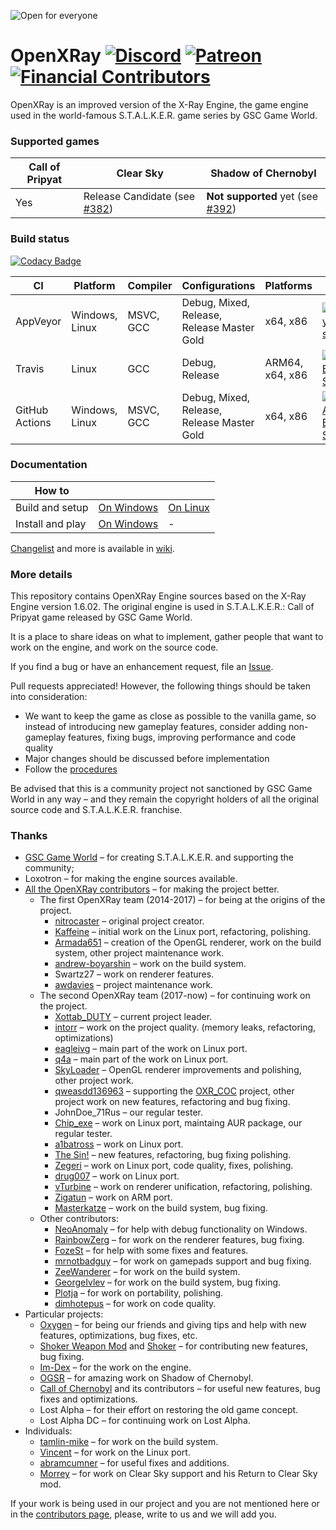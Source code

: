 ![Open for everyone](OpenXRayCover.png)

OpenXRay [![Discord](https://img.shields.io/discord/410170555619082240?label=Discord)](https://discord.gg/sjRMQwv) [![Patreon](https://img.shields.io/badge/dynamic/json?url=https%3A%2F%2Fwww.patreon.com%2Fapi%2Fcampaigns%2F5950725&query=data.attributes.patron_count&suffix=%20Patrons&color=success&label=Patreon&style=flat)](https://patreon.com/openxray) [![Financial Contributors](https://opencollective.com/openxray/tiers/badge.svg)](https://opencollective.com/openxray)
==========================
OpenXRay is an improved version of the X-Ray Engine, the game engine used in the world-famous S.T.A.L.K.E.R. game series by GSC Game World.

### Supported games
|Call of Pripyat|Clear Sky|Shadow of Chernobyl|
|---|---|---|
|Yes|Release Candidate (see [#382](https://github.com/OpenXRay/xray-16/issues/382))| **Not supported** yet (see [#392](https://github.com/OpenXRay/xray-16/issues/392))|


### Build status
[![Codacy Badge](https://api.codacy.com/project/badge/Grade/40d84a83b38147c49b4e66705c47a16a)](https://www.codacy.com/app/OpenXRay/xray-16?utm_source=github.com&amp;utm_medium=referral&amp;utm_content=OpenXRay/xray-16&amp;utm_campaign=Badge_Grade)

|CI|Platform|Compiler|Configurations|Platforms|Status|
|---|---|---|---|---|---|
|AppVeyor|Windows, Linux|MSVC, GCC|Debug, Mixed, Release, Release Master Gold|x64, x86|[![AppVeyor Build status](https://ci.appveyor.com/api/projects/status/16mp39v0d7fts6yf?svg=true)](https://ci.appveyor.com/project/OpenXRay/xray-16)|
|Travis|Linux|GCC|Debug, Release|ARM64, x64, x86|[![Travis Build Status](https://api.travis-ci.org/OpenXRay/xray-16.svg?branch=xd_dev)](https://travis-ci.org/OpenXRay/xray-16)|
|GitHub Actions|Windows, Linux|MSVC, GCC|Debug, Mixed, Release, Release Master Gold|x64, x86|[![GitHub Actions Build Status](https://github.com/OpenXRay/xray-16/actions/workflows/cibuild.yml/badge.svg)](https://github.com/OpenXRay/xray-16/actions/workflows/cibuild.yml)
### Documentation
|How to|||
|---|---|---|
|Build and setup|[On Windows](https://github.com/OpenXRay/xray-16/wiki/%5BEN%5D-How-to-build-and-setup-on-Windows)|[On Linux](https://github.com/OpenXRay/xray-16/wiki/%5BEN%5D-How-to-build-and-setup-on-Linux)|
|Install and play|[On Windows](https://github.com/OpenXRay/xray-16/wiki/%5BEN%5D-How-to-install-and-play)|-|

[Changelist](https://github.com/OpenXRay/xray-16/wiki/Changes) and more is available in [wiki](https://github.com/OpenXRay/xray-16/wiki).


### More details
This repository contains OpenXRay Engine sources based on the X-Ray Engine version 1.6.02.
The original engine is used in S.T.A.L.K.E.R.: Call of Pripyat game released by GSC Game World.

It is a place to share ideas on what to implement, gather people that want to work on the engine,
and work on the source code.

If you find a bug or have an enhancement request, file an [Issue](https://github.com/openxray/xray-16/issues).

Pull requests appreciated! However, the following things should be taken into consideration:
* We want to keep the game as close as possible to the vanilla game, so instead of introducing new gameplay features,
  consider adding non-gameplay features, fixing bugs, improving performance and code quality
* Major changes should be discussed before implementation
* Follow the [procedures](doc/procedure)

Be advised that this is a community project not sanctioned by GSC Game World in any way – and they remain the copyright holders
of all the original source code and S.T.A.L.K.E.R. franchise.

### Thanks
* [GSC Game World](https://gsc-game.com/) – for creating S.T.A.L.K.E.R. and supporting the community;
* Loxotron – for making the engine sources available.
* [All the OpenXRay contributors](https://github.com/OpenXRay/xray-16/graphs/contributors) – for making the project better.
  * The first OpenXRay team (2014-2017) – for being at the origins of the project.
    * [nitrocaster](https://github.com/nitrocaster) – original project creator.
    * [Kaffeine](https://github.com/Kaffeine) – initial work on the Linux port, refactoring, polishing.
    * [Armada651](https://github.com/CrossVR) – creation of the OpenGL renderer, work on the build system, other project maintenance work.
    * [andrew-boyarshin](https://github.com/andrew-boyarshin) – work on the build system.
    * Swartz27 – work on renderer features.
    * [awdavies](https://github.com/awdavies) – project maintenance work.
  * The second OpenXRay team (2017-now) – for continuing work on the project.
    * [Xottab_DUTY](https://github.com/Xottab-DUTY) – current project leader.
    * [intorr](https://github.com/intorr) – work on the project quality. (memory leaks, refactoring, optimizations)
    * [eagleivg](https://github.com/eagleivg) – main part of the work on Linux port.
    * [q4a](https://github.com/q4a) – main part of the work on Linux port.
    * [SkyLoader](https://github.com/SkyLoaderr) – OpenGL renderer improvements and polishing, other project work.
    * [qweasdd136963](https://github.com/qweasdd136963) – supporting the [OXR_COC](https://github.com/qweasdd136963/OXR_CoC) project, other project work on new features, refactoring and bug fixing.
    * JohnDoe_71Rus – our regular tester.
    * [Chip_exe](https://github.com/007exe) – work on Linux port, maintaing AUR package, our regular tester.
    * [a1batross](https://github.com/a1batross) – work on Linux port.
    * [The Sin!](https://github.com/FreeZoneMods) – new features, refactoring, bug fixing polishing.
    * [Zegeri](https://github.com/Zegeri) – work on Linux port, code quality, fixes, polishing.
    * [drug007](https://github.com/drug007) – work on Linux port.
    * [vTurbine](https://github.com/vTurbine) – work on renderer unification, refactoring, polishing.
    * [Zigatun](https://github.com/Zigatun) – work on ARM port.
    * [Masterkatze](https://github.com/Masterkatze) – work on the build system, bug fixing.
  * Other contributors:
    * [NeoAnomaly](https://github.com/) – for help with debug functionality on Windows.
    * [RainbowZerg](https://github.com/RainbowZerg) – for work on the renderer features, bug fixing.
    * [FozeSt](https://github.com/FozeSt) – for help with some fixes and features.
    * [mrnotbadguy](https://github.com/mrnotbadguy) – for work on gamepads support and bug fixing.
    * [ZeeWanderer](https://github.com/ZeeWanderer) – for work on the build system.
    * [GeorgeIvlev](https://github.com/GeorgeIvlev) – for work on the build system, bug fixing.
    * [Plotja](https://github.com/Plotja) – for work on portability, polishing.
    * [dimhotepus](https://github.com/dimhotepus) – for work on code quality.
* Particular projects:
  * [Oxygen](https://github.com/xrOxygen) – for being our friends and giving tips and help with new features, optimizations, bug fixes, etc.
  * [Shoker Weapon Mod](https://github.com/ShokerStlk/xray-16-SWM) and [Shoker](https://github.com/ShokerStlk) – for contributing new features, bug fixing.
  * [Im-Dex](https://github.com/Im-dex/xray-162) – for the work on the engine.
  * [OGSR](https://github.com/OGSR/OGSR-Engine) – for amazing work on Shadow of Chernobyl.
  * [Call of Chernobyl](https://github.com/revolucas/CoC-Xray) and its contributors – for useful new features, bug fixes and optimizations.
  * Lost Alpha – for their effort on restoring the old game concept.
  * Lost Alpha DC – for continuing work on Lost Alpha.
* Individuals:
  * [tamlin-mike](https://github.com/tamlin-mike) – for work on the build system.
  * [Vincent](https://github.com/0xBADEAFFE) – for work on the Linux port.
  * [abramcumner](https://github.com/abramcumner) – for useful fixes and additions.
  * [Morrey](https://github.com/morrey) – for work on Clear Sky support and his Return to Clear Sky mod.

If your work is being used in our project and you are not mentioned here or in the [contributors page](https://github.com/OpenXRay/xray-16/graphs/contributors), please, write to us and we will add you.
